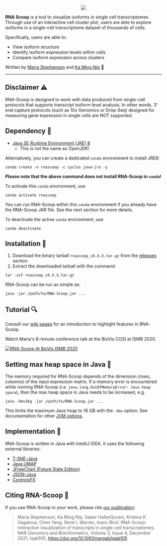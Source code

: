 <p align="center">
  <img src="https://github.com/bcgsc/RNA-Scoop/blob/master/src/wiki/images/RNA-Scoop_logo_small.png?raw=true"/>
</p>

**RNA Scoop** is a tool to visualize isoforms in single cell transcriptomes. Through use of an interactive cell cluster plot,
users are able to explore isoforms in a single-cell transcriptome dataset of thousands of cells. 

Specifically, users are able to:

* View isoform structure
* Identify isoform expression levels within cells
* Compare isoform expression across clusters

Written by [Maria Stephenson](mailto:maria.stephenson235@gmail.com) and [Ka Ming Nip](mailto:kmnip@bcgsc.ca) :email:

---    

## Disclaimer :warning:

RNA-Scoop is designed to work with data produced from single-cell protocols that supports transcript isoform level analysis. In other words, 3' end capture protocols (such as 10x Genomics or Drop-Seq) designed for measuring gene expression in single cells are NOT supported.

## Dependency :pushpin:

* [Java SE Runtime Environment (JRE) 8](http://www.oracle.com/technetwork/java/javase/downloads/jre8-downloads-2133155.html)
  * This is not the same as OpenJDK!

Alternatively, you can create a dedicated `conda` environment to install JRE8:
```
conda create -n rnascoop -c cyclus java-jre -y
```
**Please note that the above command does not install RNA-Scoop in `conda`!**

To activate this `conda` environment, use
```
conda activate rnascoop
```
You can run RNA-Scoop within this `conda` environment if you already have the RNA-Scoop JAR file. See the next section for more details.

To deactivate the active `conda` environment, use
```
conda deactivate
```

## Installation :wrench:

1. Download the binary tarball `rnascoop_vX.X.X.tar.gz` from the [releases](https://github.com/bcgsc/RNA-Scoop/releases) section
2. Extract the downloaded tarball with the command:
```
tar -zxf rnascoop_vX.X.X.tar.gz
```
RNA-Scoop can be run as simple as:
```
java -jar /path/to/RNA-Scoop.jar ...
```

## Tutorial :mag:

Consult our [wiki pages](https://github.com/bcgsc/RNA-Scoop/wiki) for an introduction to highlight features in RNA-Scoop.

Watch Maria's 8-minute conference talk at the BioVis COSI at ISMB 2020.

[![RNA-Scoop @ BioVis ISMB 2020](https://img.youtube.com/vi/QPR_NVUQz5M/0.jpg)](https://www.youtube.com/watch?v=QPR_NVUQz5M)


## Setting max heap space in Java :floppy_disk:

The memory required for RNA-Scoop depends of the dimension (rows, columns) of the input expression matrix. If a memory error is encountered while running RNA-Scoop (i.e. `java.lang.OutOfMemoryError: Java heap space`), then the max heap space in Java needs to be increased, e.g.
```
java -Xmx16g -jar /path/to/RNA-Scoop.jar ...
```

This limits the maximum Java heap to 16 GB with the `-Xmx` option. See documentation for other [JVM options](https://docs.oracle.com/cd/E37116_01/install.111210/e23737/configuring_jvm.htm#OUDIG00071).

## Implementation :pencil:

RNA-Scoop is written in Java with IntelliJ IDEA. It uses the following external libraries:
* [T-SNE-Java](https://github.com/lejon/T-SNE-Java)
* [Java UMAP](https://github.com/tag-bio/umap-java)
* [JFreeChart (Future State Edition)](https://github.com/jfree/jfreechart-fse)
* [JSON-Java](https://github.com/stleary/JSON-java)
* [ControlsFX](https://github.com/controlsfx/controlsfx)

## Citing RNA-Scoop :scroll:

If you use RNA-Scoop in your work, please cite [our publication](https://academic.oup.com/nargab/article-abstract/doi/10.1093/nargab/lqab105/6445923):

> Maria Stephenson, Ka Ming Nip, Saber HafezQorani, Kristina K Gagalova, Chen Yang, René L Warren, Inanc Birol. RNA-Scoop: interactive visualization of transcripts in single-cell transcriptomes. NAR Genomics and Bioinformatics, Volume 3, Issue 4, December 2021, lqab105, https://doi.org/10.1093/nargab/lqab105
